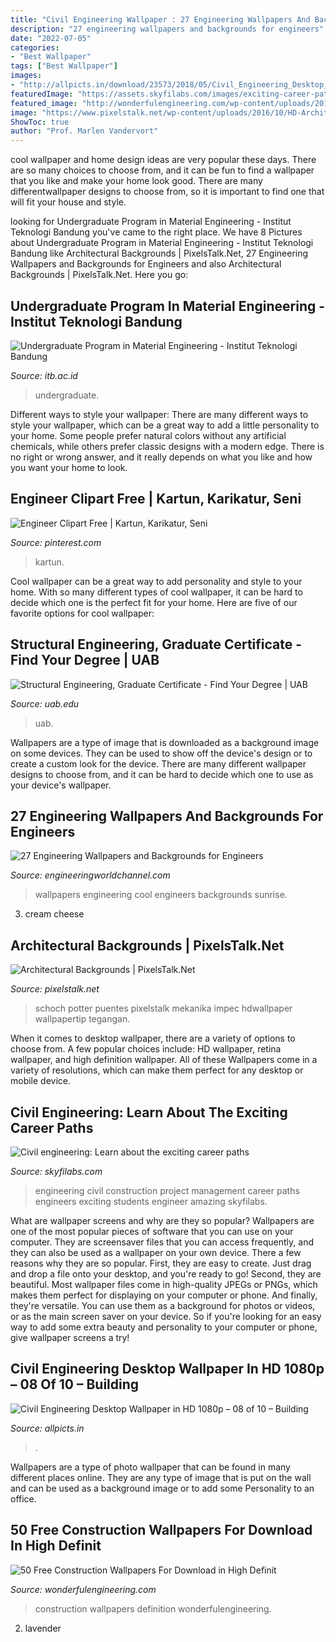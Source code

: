 ```yaml
---
title: "Civil Engineering Wallpaper : 27 Engineering Wallpapers And Backgrounds For Engineers"
description: "27 engineering wallpapers and backgrounds for engineers"
date: "2022-07-05"
categories:
- "Best Wallpaper"
tags: ["Best Wallpaper"]
images:
- "http://allpicts.in/download/23573/2018/05/Civil_Engineering_Desktop_Wallpaper_in_HD_1080p_–_08_of_10_–_Building_Sketch-1024x768.jpg"
featuredImage: "https://assets.skyfilabs.com/images/exciting-career-paths-civil-engineering-students/construction-management.jpg"
featured_image: "http://wonderfulengineering.com/wp-content/uploads/2014/10/Construction-Wallpaper-15.jpg"
image: "https://www.pixelstalk.net/wp-content/uploads/2016/10/HD-Architectural-Pics-Download.jpg"
ShowToc: true
author: "Prof. Marlen Vandervort"
---
```



cool wallpaper and home design ideas are very popular these days. There are so many choices to choose from, and it can be fun to find a wallpaper that you like and make your home look good. There are many differentwallpaper designs to choose from, so it is important to find one that will fit your house and style.

	

		
looking for Undergraduate Program in Material Engineering - Institut Teknologi Bandung you've came to the right place. We have 8 Pictures about Undergraduate Program in Material Engineering - Institut Teknologi Bandung like Architectural Backgrounds | PixelsTalk.Net, 27 Engineering Wallpapers and Backgrounds for Engineers and also Architectural Backgrounds | PixelsTalk.Net. Here you go:
		
    
## Undergraduate Program In Material Engineering - Institut Teknologi Bandung

<img loading=lazy src="https://www.itb.ac.id/files/dokumentasi/1602646970-ilustrasi---teknik-material.png" onerror="this.onerror=null;this.src='https://tse1.mm.bing.net/th?id=OIP.Q-fLNNAqUuvwLuWMujVkvgHaEc&amp;pid=15.1';" alt="Undergraduate Program in Material Engineering - Institut Teknologi Bandung">

_Source: itb.ac.id_

>undergraduate. 

	

Different ways to style your wallpaper:
There are many different ways to style your wallpaper, which can be a great way to add a little personality to your home. Some people prefer natural colors without any artificial chemicals, while others prefer classic designs with a modern edge. There is no right or wrong answer, and it really depends on what you like and how you want your home to look.

    
## Engineer Clipart Free | Kartun, Karikatur, Seni

<img loading=lazy src="https://i.pinimg.com/736x/41/c4/02/41c4025f578939ab7690f70d81916914.jpg" onerror="this.onerror=null;this.src='https://tse2.mm.bing.net/th?id=OIP.q-5cFH8qESezdo72voZEbgHaOO&amp;pid=15.1';" alt="Engineer Clipart Free | Kartun, Karikatur, Seni">

_Source: pinterest.com_

>kartun. 

	

Cool wallpaper can be a great way to add personality and style to your home. With so many different types of cool wallpaper, it can be hard to decide which one is the perfect fit for your home. Here are five of our favorite options for cool wallpaper: 

    
## Structural Engineering, Graduate Certificate - Find Your Degree | UAB

<img loading=lazy src="https://www.uab.edu/degrees/images/hero/structural-engineering-gc.jpg" onerror="this.onerror=null;this.src='https://tse1.mm.bing.net/th?id=OIP.8TheZCwS9MKqu2vhK8q65wHaD8&amp;pid=15.1';" alt="Structural Engineering, Graduate Certificate - Find Your Degree | UAB">

_Source: uab.edu_

>uab. 

	

Wallpapers are a type of image that is downloaded as a background image on some devices. They can be used to show off the device's design or to create a custom look for the device. There are many different wallpaper designs to choose from, and it can be hard to decide which one to use as your device's wallpaper.

    
## 27 Engineering Wallpapers And Backgrounds For Engineers

<img loading=lazy src="https://www.engineeringworldchannel.com/wp-content/uploads/2017/03/sunrise-1967044.jpg?x97658" onerror="this.onerror=null;this.src='https://tse3.mm.bing.net/th?id=OIP.OKaP_bP4WFSHx428QYMe0QHaEK&amp;pid=15.1';" alt="27 Engineering Wallpapers and Backgrounds for Engineers">

_Source: engineeringworldchannel.com_

>wallpapers engineering cool engineers backgrounds sunrise. 

	

3. cream cheese 

    
## Architectural Backgrounds | PixelsTalk.Net

<img loading=lazy src="https://www.pixelstalk.net/wp-content/uploads/2016/10/HD-Architectural-Pics-Download.jpg" onerror="this.onerror=null;this.src='https://tse1.mm.bing.net/th?id=OIP.yuFsuFTbAqf4M6CK5iYBKgHaEK&amp;pid=15.1';" alt="Architectural Backgrounds | PixelsTalk.Net">

_Source: pixelstalk.net_

>schoch potter puentes pixelstalk mekanika impec hdwallpaper wallpapertip tegangan. 

	

When it comes to desktop wallpaper, there are a variety of options to choose from. A few popular choices include: HD wallpaper, retina wallpaper, and high definition wallpaper. All of these Wallpapers come in a variety of resolutions, which can make them perfect for any desktop or mobile device. 

    
## Civil Engineering: Learn About The Exciting Career Paths

<img loading=lazy src="https://assets.skyfilabs.com/images/exciting-career-paths-civil-engineering-students/construction-management.jpg" onerror="this.onerror=null;this.src='https://tse1.mm.bing.net/th?id=OIP.uaSeoEH8YQyrbupTh88GEAHaE7&amp;pid=15.1';" alt="Civil engineering: Learn about the exciting career paths">

_Source: skyfilabs.com_

>engineering civil construction project management career paths engineers exciting students engineer amazing skyfilabs. 

	

What are wallpaper screens and why are they so popular?
Wallpapers are one of the most popular pieces of software that you can use on your computer. They are screensaver files that you can access frequently, and they can also be used as a wallpaper on your own device. There a few reasons why they are so popular. First, they are easy to create. Just drag and drop a file onto your desktop, and you're ready to go! Second, they are beautiful. Most wallpaper files come in high-quality JPEGs or PNGs, which makes them perfect for displaying on your computer or phone. And finally, they're versatile. You can use them as a background for photos or videos, or as the main screen saver on your device. So if you're looking for an easy way to add some extra beauty and personality to your computer or phone, give wallpaper screens a try!

    
## Civil Engineering Desktop Wallpaper In HD 1080p – 08 Of 10 – Building

<img loading=lazy src="http://allpicts.in/download/23573/2018/05/Civil_Engineering_Desktop_Wallpaper_in_HD_1080p_–_08_of_10_–_Building_Sketch-1024x768.jpg" onerror="this.onerror=null;this.src='https://tse3.mm.bing.net/th?id=OIP.esH_8OmYFDd3RnaTmsDRcQHaFj&amp;pid=15.1';" alt="Civil Engineering Desktop Wallpaper in HD 1080p – 08 of 10 – Building">

_Source: allpicts.in_

>. 

	



Wallpapers are a type of photo wallpaper that can be found in many different places online. They are any type of image that is put on the wall and can be used as a background image or to add some Personality to an office.

    
## 50 Free Construction Wallpapers For Download In High Definit

<img loading=lazy src="http://wonderfulengineering.com/wp-content/uploads/2014/10/Construction-Wallpaper-15.jpg" onerror="this.onerror=null;this.src='https://tse3.mm.bing.net/th?id=OIP.2QFQb5c9rVFd46Pb8JVQpAHaF7&amp;pid=15.1';" alt="50 Free Construction Wallpapers For Download in High Definit">

_Source: wonderfulengineering.com_

>construction wallpapers definition wonderfulengineering. 

	

2. lavender 

